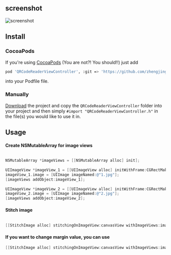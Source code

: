 ## screenshot
![screenshot](http://7xnfdc.com1.z0.glb.clouddn.com/stitchingImageScreenshot.png)

## Install

### CocoaPods
If you're using [CocoaPods](http://cocoapods.org/) (You are not?! You should!!) just add

``` bash
pod 'QRCodeReaderViewController', :git => 'https://github.com/zhengjinghua/MQRCodeReaderViewController.git'
```
into your Podfile file.

### Manually

[Download](https://github.com/YannickL/QRCodeReaderViewController/archive/master.zip) the project and copy the `QRCodeReaderViewController` folder into your project and then simply `#import "QRCodeReaderViewController.h"` in the file(s) you would like to use it in.

## Usage

#### Create NSMutableArray for image views

```objective-c

NSMutableArray *imageViews = [[NSMutableArray alloc] init];
    
UIImageView *imageView_1 = [[UIImageView alloc] initWithFrame:CGRectMake(0, 0, 50, 50)];
imageView_1.image = [UIImage imageNamed:@"1.jpg"];
[imageViews addObject:imageView_1];
    
UIImageView *imageView_2 = [[UIImageView alloc] initWithFrame:CGRectMake(0, 0, 50, 50)];
imageView_2.image = [UIImage imageNamed:@"2.jpg"];
[imageViews addObject:imageView_2];

```

#### Stitch image

```objective-c   
    
[[StitchImage alloc] stitchingOnImageView:canvasView withImageViews:imageViews];

```

#### If you want to change margin value, you can use
```objective-c  
[[StitchImage alloc] stitchingOnImageView:canvasView withImageViews:imageViews marginValue:15.0f]
```




